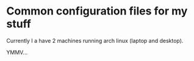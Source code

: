 # Common configuration files for my stuff

Currently I a have 2 machines running arch linux (laptop and desktop).

YMMV...

